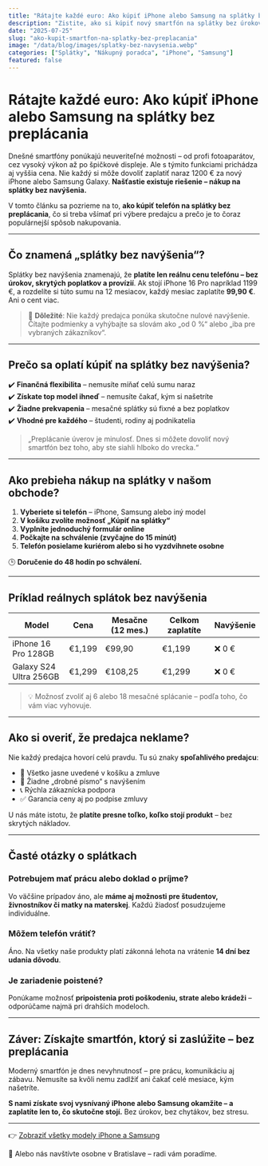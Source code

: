 ```yaml
---
title: "Rátajte každé euro: Ako kúpiť iPhone alebo Samsung na splátky bez preplácania"
description: "Zistite, ako si kúpiť nový smartfón na splátky bez úrokov a skrytých poplatkov. Skutočne zaplatíte len to, čo stojí."
date: "2025-07-25"
slug: "ako-kupit-smartfon-na-splatky-bez-preplacania"
image: "/data/blog/images/splatky-bez-navysenia.webp"
categories: ["Splátky", "Nákupný poradca", "iPhone", "Samsung"]
featured: false
---
```


# Rátajte každé euro: Ako kúpiť iPhone alebo Samsung na splátky bez preplácania

Dnešné smartfóny ponúkajú neuveriteľné možnosti – od profi fotoaparátov, cez vysoký výkon až po špičkové displeje. Ale s týmito funkciami prichádza aj vyššia cena. Nie každý si môže dovoliť zaplatiť naraz 1200 € za nový iPhone alebo Samsung Galaxy. **Našťastie existuje riešenie – nákup na splátky bez navýšenia.**

V tomto článku sa pozrieme na to, **ako kúpiť telefón na splátky bez preplácania**, čo si treba všímať pri výbere predajcu a prečo je to čoraz populárnejší spôsob nakupovania.

---

## Čo znamená „splátky bez navýšenia“?

Splátky bez navýšenia znamenajú, že **platíte len reálnu cenu telefónu – bez úrokov, skrytých poplatkov a provízií**. Ak stojí iPhone 16 Pro napríklad 1199 €, a rozdelíte si túto sumu na 12 mesiacov, každý mesiac zaplatíte **99,90 €**. Ani o cent viac.

> 📌 **Dôležité**: Nie každý predajca ponúka skutočne nulové navýšenie. Čítajte podmienky a vyhýbajte sa slovám ako „od 0 %“ alebo „iba pre vybraných zákazníkov“.

---

## Prečo sa oplatí kúpiť na splátky bez navýšenia?

✔️ **Finančná flexibilita** – nemusíte míňať celú sumu naraz  
✔️ **Získate top model ihneď** – nemusíte čakať, kým si našetríte  
✔️ **Žiadne prekvapenia** – mesačné splátky sú fixné a bez poplatkov  
✔️ **Vhodné pre každého** – študenti, rodiny aj podnikatelia

> „Preplácanie úverov je minulosť. Dnes si môžete dovoliť nový smartfón bez toho, aby ste siahli hlboko do vrecka.“

---

## Ako prebieha nákup na splátky v našom obchode?

1. **Vyberiete si telefón** – iPhone, Samsung alebo iný model
2. **V košíku zvolíte možnosť „Kúpiť na splátky“**
3. **Vyplníte jednoduchý formulár online**
4. **Počkajte na schválenie (zvyčajne do 15 minút)**
5. **Telefón posielame kuriérom alebo si ho vyzdvihnete osobne**

🕒 **Doručenie do 48 hodín po schválení.**

---

## Príklad reálnych splátok bez navýšenia

| Model | Cena | Mesačne (12 mes.) | Celkom zaplatíte | Navýšenie |
|-------|------|--------------------|-------------------|------------|
| iPhone 16 Pro 128GB | €1,199 | €99,90 | €1,199 | ❌ 0 € |
| Galaxy S24 Ultra 256GB | €1,299 | €108,25 | €1,299 | ❌ 0 € |

> 💡 Možnosť zvoliť aj 6 alebo 18 mesačné splácanie – podľa toho, čo vám viac vyhovuje.

---

## Ako si overiť, že predajca neklame?

Nie každý predajca hovorí celú pravdu. Tu sú znaky **spoľahlivého predajcu**:

- 💬 Všetko jasne uvedené v košíku a zmluve
- 🧾 Žiadne „drobné písmo“ s navýšením
- 📞 Rýchla zákaznícka podpora
- ✅ Garancia ceny aj po podpise zmluvy

U nás máte istotu, že **platíte presne toľko, koľko stojí produkt** – bez skrytých nákladov.

---

## Časté otázky o splátkach

### Potrebujem mať prácu alebo doklad o príjme?

Vo väčšine prípadov áno, ale **máme aj možnosti pre študentov, živnostníkov či matky na materskej**. Každú žiadosť posudzujeme individuálne.

### Môžem telefón vrátiť?

Áno. Na všetky naše produkty platí zákonná lehota na vrátenie **14 dní bez udania dôvodu**.

### Je zariadenie poistené?

Ponúkame možnosť **pripoistenia proti poškodeniu, strate alebo krádeži** – odporúčame najmä pri drahších modeloch.

---

## Záver: Získajte smartfón, ktorý si zaslúžite – bez preplácania

Moderný smartfón je dnes nevyhnutnosť – pre prácu, komunikáciu aj zábavu. Nemusíte sa kvôli nemu zadlžiť ani čakať celé mesiace, kým našetríte.

**S nami získate svoj vysnívaný iPhone alebo Samsung okamžite – a zaplatíte len to, čo skutočne stojí.** Bez úrokov, bez chytákov, bez stresu.

---

👉 [Zobraziť všetky modely iPhone a Samsung](/katalog)

📍 Alebo nás navštívte osobne v Bratislave – radi vám poradíme.
